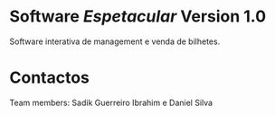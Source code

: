 # Software _Espetacular_ Version 1.0
Software interativa de management e venda de bilhetes.
# Contactos
Team members:
Sadik Guerreiro Ibrahim e Daniel Silva

